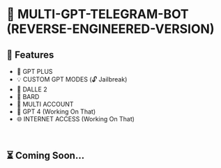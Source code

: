 # 📡 MULTI-GPT-TELEGRAM-BOT (REVERSE-ENGINEERED-VERSION)

##  🚀 Features

-  🤖 GPT PLUS
-  💡 CUSTOM GPT MODES (🔓 Jailbreak)
-  🎨 DALLE 2 
-  🌟 BARD
-  🍪 MULTI ACCOUNT 
-  🤖 GPT 4 (Working On That)
-  🌐 INTERNET ACCESS (Working On That)

<br>
 
## ⏳ Coming Soon...
